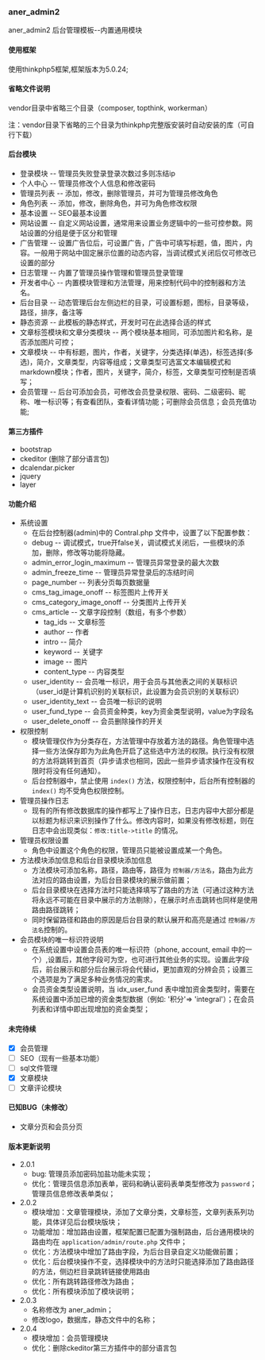 ### aner_admin2
aner_admin2 后台管理模板--内置通用模块

#### 使用框架
使用thinkphp5框架,框架版本为5.0.24;

#### 省略文件说明
vendor目录中省略三个目录（composer, topthink, workerman）

注：vendor目录下省略的三个目录为thinkphp完整版安装时自动安装的库（可自行下载）

#### 后台模块
- 登录模块 -- 管理员失败登录登录次数过多则冻结ip
- 个人中心 -- 管理员修改个人信息和修改密码
- 管理员列表 -- 添加，修改，删除管理员，并可为管理员修改角色
- 角色列表 -- 添加，修改，删除角色，并可为角色修改权限
- 基本设置 -- SEO最基本设置
- 网站设置 -- 自定义网站设置，通常用来设置业务逻辑中的一些可控参数。网站设置的分组是便于区分和管理
- 广告管理 -- 设置广告位后，可设置广告，广告中可填写标题，值，图片，内容。一般用于网站中固定展示位置的动态内容，当调试模式关闭后仅可修改已设置的部分
- 日志管理 -- 内置了管理员操作管理和管理员登录管理
- 开发者中心 -- 内置模块管理和方法管理，用来控制代码中的控制器和方法名。
- 后台目录 -- 动态管理后台左侧边栏的目录，可设置标题，图标，目录等级，路径，排序，备注等
- 静态资源 -- 此模板的静态样式，开发时可在此选择合适的样式
- 文章标签模块和文章分类模块 -- 两个模块基本相同，可添加图片和名称，是否添加图片可控；
- 文章模块 -- 中有标题，图片，作者，关键字，分类选择(单选)，标签选择(多选)，简介，文章类型，内容等组成；文章类型可选富文本编辑模式和markdown模块；作者，图片，关键字，简介，标签，文章类型可控制是否填写；
- 会员管理 -- 后台可添加会员，可修改会员登录权限、密码、二级密码、昵称、唯一标识等；有查看团队，查看详情功能；可删除会员信息；会员充值功能;

#### 第三方插件
- bootstrap
- ckeditor (删除了部分语言包)
- dcalendar.picker
- jquery
- layer

#### 功能介绍
- 系统设置
  - 在后台控制器(admin)中的 Contral.php 文件中，设置了以下配置参数：
  - debug -- 调试模式，true开false关，调试模式关闭后，一些模块的添加，删除，修改等功能将隐藏。
  - admin_error_login_maximum -- 管理员异常登录的最大次数
  - admin_freeze_time -- 管理员异常登录后的冻结时间
  - page_number -- 列表分页每页数据量
  - cms_tag_image_onoff -- 标签图片上传开关
  - cms_category_image_onoff -- 分类图片上传开关
  - cms_article -- 文章字段控制（数组，有多个参数）
      - tag_ids -- 文章标签
      - author -- 作者
      - intro -- 简介
      - keyword -- 关键字
      - image -- 图片
      - content_type -- 内容类型
  - user_identity -- 会员唯一标识，用于会员与其他表之间的关联标识（user_id是计算机识别的关联标识，此设置为会员识别的关联标识）
  - user_identity_text -- 会员唯一标识的说明
  - user_fund_type -- 会员资金种类，key为资金类型说明，value为字段名
  - user_delete_onoff -- 会员删除操作的开关
- 权限控制
  - 模块管理仅作为分类存在，方法管理中存放着方法的路径。角色管理中选择一些方法保存即为为此角色开启了这些选中方法的权限。执行没有权限的方法将跳转到首页（异步请求也相同，因此一些异步请求操作在没有权限时将没有任何通知）。
  - 后台控制器中，禁止使用 `index()` 方法，权限控制中，后台所有控制器的 `index()` 均不受角色权限控制。
- 管理员操作日志
  - 现有的所有修改数据库的操作都写上了操作日志，日志内容中大部分都是以标题为标识来识别操作了什么。修改内容时，如果没有修改标题，则在日志中会出现类似：`修改:title->title` 的情况。
- 管理员权限设置
  - 角色中设置这个角色的权限，管理员只能被设置成某一个角色。
- 方法模块添加信息和后台目录模块添加信息
  - 方法模块可添加名称，路径，路由等，路径为 `控制器/方法名`，路由为此方法对应的路由设置，为后台目录模块的展示做前置；
  - 后台目录模块在选择方法时只能选择填写了路由的方法（可通过这种方法将永远不可能在目录中展示的方法剔除），在展示时点击跳转也同样是使用路由路径跳转；
  - 同时保留路径和路由的原因是后台目录的默认展开和高亮是通过 `控制器/方法名`控制的。
- 会员模块的唯一标识符说明
  - 在系统设置中设置会员表的唯一标识符（phone, account, email 中的一个）,设置后，其他字段可为空，也可进行其他业务的实现。设置此字段后，前台展示和部分后台展示将会代替id，更加直观的分辨会员；设置三个选项是为了满足多种业务情况的需求。
  - 会员资金类型设置说明，当 idx_user_fund 表中增加资金类型时，需要在系统设置中添加已增的资金类型数据（例如: '积分'=> 'integral'）；在会员列表和详情中即出现增加的资金类型；

#### 未完待续
- [x] 会员管理
- [ ] SEO（现有一些基本功能）
- [ ] sql文件管理
- [x] 文章模块
- [ ] 文章评论模块

#### 已知BUG（未修改）
- 文章分页和会员分页

#### 版本更新说明
- 2.0.1
    - bug: 管理员添加密码加盐功能未实现；
    - 优化：管理员信息添加表单，密码和确认密码表单类型修改为 `password`；管理员信息修改表单类似；
- 2.0.2
    - 模块增加：文章管理模块，添加了文章分类，文章标签，文章列表系列功能，具体详见后台模块版块；
    - 功能增加：增加路由设置，框架配置已配置为强制路由，后台通用模块的路由均在 `application/admin/route.php` 文件中；
    - 优化：方法模块中增加了路由字段，为后台目录自定义功能做前置；
    - 优化：后台模块操作不变，选择模块中的方法时只能选择添加了路由路径的方法，侧边栏目录跳转链接使用路由
    - 优化：所有跳转路径修改为路由；
    - 优化：所有模块添加了模块说明；
- 2.0.3
    - 名称修改为 aner_admin；
    - 修改logo，数据库，静态文件中的名称；
- 2.0.4
    - 模块增加：会员管理模块
    - 优化：删除ckeditor第三方插件中的部分语言包